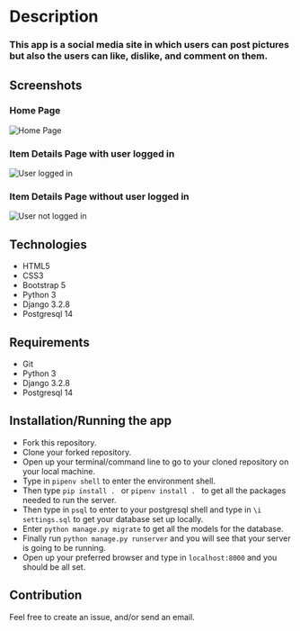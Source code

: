 # Description
### This app is a social media site in which users can post pictures but also the users can like, dislike, and comment on them.


## Screenshots

### Home Page

![Home Page](https://user-images.githubusercontent.com/58488936/138161354-a7ccfbe4-09dd-4d92-b6e4-07f30fa8c6bb.png)


### Item Details Page with user logged in

![User logged in](https://user-images.githubusercontent.com/58488936/138161384-7e4e2789-0833-4fc0-b040-e42d77039005.png)


### Item Details Page without user logged in

![User not logged in](https://user-images.githubusercontent.com/58488936/138161467-e645897d-8041-44a9-81fd-e34dd1b53372.png)


## Technologies
- HTML5
- CSS3
- Bootstrap 5
- Python 3
- Django 3.2.8
- Postgresql 14


## Requirements
- Git
- Python 3
- Django 3.2.8
- Postgresql 14


## Installation/Running the app
- Fork this repository.
- Clone your forked repository.
- Open up your terminal/command line to go to your cloned repository on your local machine.
- Type in ```pipenv shell``` to enter the environment shell.
- Then type ```pip install . ```  or ```pipenv install . ``` to get all the packages needed to run the server.
- Then type in ```psql``` to enter to your postgresql shell and type in ```\i settings.sql``` to get your database set up locally.
- Enter ```python manage.py migrate``` to get all the models for the database.
- Finally run ```python manage.py runserver``` and you will see that your server is going to be running.
- Open up your preferred browser and type in ```localhost:8000``` and you should be all set.


## Contribution
Feel free to create an issue, and/or send an email.
